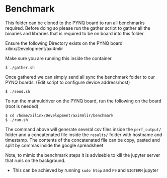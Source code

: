 # Benchmark
This folder can be cloned to the PYNQ board to run all benchmarks required.
Before doing so please run the gather script to gather all the binaries and libraries that is required to be on board into this folder. 

Ensure the following Directory exists on the PYNQ board
xilinx/Development/axi4mlir

Make sure you are running this inside the container.
```shell
$ ./gather.sh
```

Once gathered we can simply send all sync the benchmark folder to our PYNQ boards. (Edit script to configure device address/host)
```shell
$ ./send.sh
```

To run the matmuldriver on the PYNQ board, run the following on the board (root is needed)
```shell
$ cd /home/xilinx/Development/axi4mlir/benchmark
$ ./run.sh
```

The command above will generate several csv files inside the `perf_output/` folder and
a concatenated file inside the `results/` folder with hostname and timestamp.
The contents of the concatenated file can be copy, pasted and split by commas inside the google spreadsheet

Note, to mimic the benchmark steps it is adviseble to kill the jupyter server
that runs on the background.

-  This can be achieved by running `sudo htop` and `F9` and `SIGTERM` jupyter